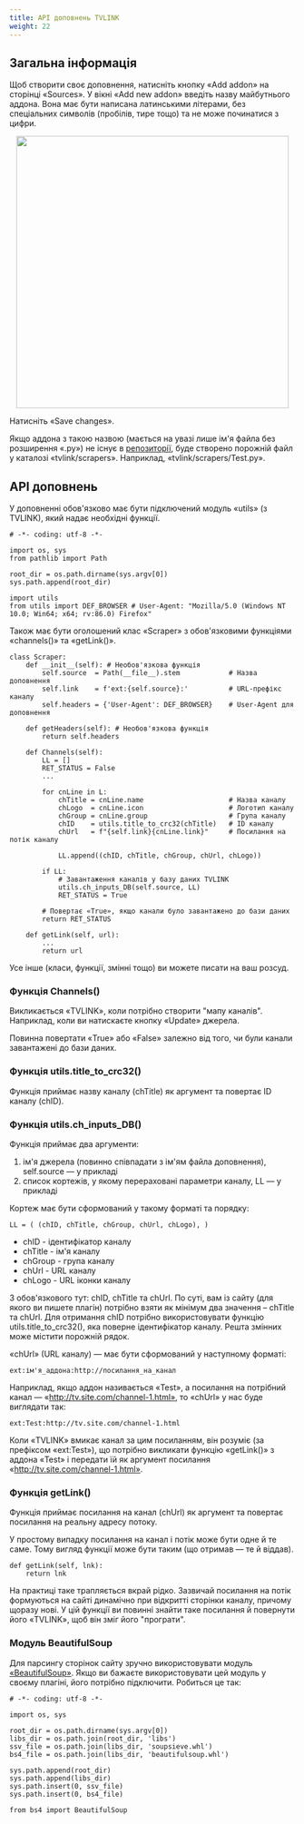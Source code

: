 ```yaml
---
title: API доповнень TVLINK
weight: 22
---
```


## Загальна інформація

Щоб створити своє доповнення, натисніть кнопку «Add addon» на сторінці «Sources».
У вікні «Add new addon» введіть назву майбутнього аддона.
Вона має бути написана латинськими літерами, без спеціальних символів (пробілів, тире тощо) та не може починатися з цифри.

<p align="center">
  <a href="/tvlink/addons/01.png"><img src="/tvlink/addons/01.png" width="480"/></a>
</p>

Натисніть «Save changes».

Якщо аддона з такою назвою (мається на увазі лише ім'я файла без розширення «.py»)
не існує в <a target='_blank' href="https://github.com/AlexELEC/TVLINK-ADDONS">репозиторії</a>,
буде створено порожній файл у каталозі «tvlink/scrapers». Наприклад, «tvlink/scrapers/Test.py».

## API доповнень

У доповненні обов'язково має бути підключений модуль «utils» (з TVLINK), який надає необхідні функції.

    # -*- coding: utf-8 -*-
    
    import os, sys
    from pathlib import Path
    
    root_dir = os.path.dirname(sys.argv[0])
    sys.path.append(root_dir)
    
    import utils
    from utils import DEF_BROWSER # User-Agent: "Mozilla/5.0 (Windows NT 10.0; Win64; x64; rv:86.0) Firefox"

Також має бути оголошений клас «Scraper» з обов'язковими функціями «channels()» та «getLink()».

    class Scraper:
        def __init__(self): # Необов'язкова функція
            self.source  = Path(__file__).stem            # Назва доповнення
            self.link    = f'ext:{self.source}:'          # URL-префікс каналу
            self.headers = {'User-Agent': DEF_BROWSER}    # User-Agent для доповнення
    
        def getHeaders(self): # Необов'язкова функція
            return self.headers
    
        def Channels(self):
            LL = []
            RET_STATUS = False
            ...
            
            for cnLine in L:
                chTitle = cnLine.name                     # Назва каналу
                chLogo  = cnLine.icon                     # Логотип каналу
                chGroup = cnLine.group                    # Група каналу
                chID    = utils.title_to_crc32(chTitle)   # ID каналу
                chUrl   = f"{self.link}{cnLine.link}"     # Посилання на потік каналу
    
                LL.append((chID, chTitle, chGroup, chUrl, chLogo))
            
            if LL:
                # Завантаження каналів у базу даних TVLINK
                utils.ch_inputs_DB(self.source, LL)
                RET_STATUS = True
    
            # Повертає «True», якщо канали було завантажено до бази даних
            return RET_STATUS
    
        def getLink(self, url):
            ...
            return url

Усе інше (класи, функції, змінні тощо) ви можете писати на ваш розсуд.

### Функція Channels()

Викликається «TVLINK», коли потрібно створити "мапу каналів".
Наприклад, коли ви натискаєте кнопку «Update» джерела.

Повинна повертати «True» або «False» залежно від того, чи були канали завантажені до бази даних.

### Функція utils.title_to_crc32()

Функція приймає назву каналу (chTitle) як аргумент та повертає ID каналу (chID).

### Функція utils.ch_inputs_DB()

Функція приймає два аргументи:

1. ім'я джерела (повинно співпадати з ім'ям файла доповнення), self.source — у прикладі
2. список кортежів, у якому перераховані параметри каналу, LL — у прикладі

Кортеж має бути сформований у такому форматі та порядку:

    LL = ( (chID, chTitle, chGroup, chUrl, chLogo), )

+ chID - ідентифікатор каналу
+ chTitle - ім'я каналу
+ chGroup - група каналу
+ chUrl - URL каналу
+ chLogo - URL іконки каналу

З обов'язкового тут: chID, chTitle та chUrl.
По суті, вам із сайту (для якого ви пишете плагін) потрібно взяти як мінімум два значення – chTitle та chUrl.
Для отримання chID потрібно використовувати функцію utils.title_to_crc32(), яка поверне ідентифікатор каналу.
Решта змінних може містити порожній рядок.

«chUrl» (URL каналу) — має бути сформований у наступному форматі:

    ext:ім'я_аддона:http://посилання_на_канал

Наприклад, якщо аддон називається «Test», а посилання на потрібний канал — «http://tv.site.com/channel-1.html», то «chUrl» у нас буде виглядати так:

    ext:Test:http://tv.site.com/channel-1.html

Коли «TVLINK» вмикає канал за цим посиланням, він розуміє (за префіксом «ext:Test»),
що потрібно викликати функцію «getLink()» з аддона «Test» і передати їй як аргумент посилання «http://tv.site.com/channel-1.html».

### Функція getLink()

Функція приймає посилання на канал (chUrl) як аргумент та повертає посилання на реальну адресу потоку.

У простому випадку посилання на канал і потік може бути одне й те саме.
Тому вигляд функції може бути таким (що отримав — те й віддав).

    def getLink(self, lnk):
        return lnk

На практиці таке трапляється вкрай рідко. Зазвичай посилання на потік формуються на сайті динамічно при відкритті сторінки каналу, причому щоразу нові.
У цій функції ви повинні знайти таке посилання й повернути його «TVLINK», щоб він зміг його "програти".

### Модуль BeautifulSoup

Для парсингу сторінок сайту зручно використовувати модуль <a target='_blank' href="https://www.crummy.com/software/BeautifulSoup/">«BeautifulSoup»</a>.
Якщо ви бажаєте використовувати цей модуль у своєму плагіні, його потрібно підключити. Робиться це так:

    # -*- coding: utf-8 -*-
    
    import os, sys
    
    root_dir = os.path.dirname(sys.argv[0])
    libs_dir = os.path.join(root_dir, 'libs')
    ssv_file = os.path.join(libs_dir, 'soupsieve.whl')
    bs4_file = os.path.join(libs_dir, 'beautifulsoup.whl')
    
    sys.path.append(root_dir)
    sys.path.append(libs_dir)
    sys.path.insert(0, ssv_file)
    sys.path.insert(0, bs4_file)
    
    from bs4 import BeautifulSoup
